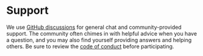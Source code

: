 # Support

We use [GitHub discussions](https://github.com/SaladTechnologies/salad-cloud-sdk-javascript/discussions) for general chat and community-provided support. The community often chimes in with helpful advice when you have a question, and you may also find yourself providing answers and helping others. Be sure to review the [code of conduct](./CODE_OF_CONDUCT.md) before participating.
